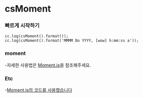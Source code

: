 csMoment
=========

### 빠르게 시작하기

```
cc.log(csMoment().format());
cc.log(csMoment().format('MMMM Do YYYY, [wow] h:mm:ss a'));
```

### moment

-자세한 사용법은 [Moment.js](http://momentjs.com/)을 참조해주세요.

### Etc

-[Moment.js의 코드를 사용했습니다](https://github.com/moment/moment/)
